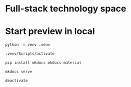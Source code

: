 # Full-stack technology space

# Start preview in local

```bash
python -m venv .venv

.venv/Scripts/activate

pip install mkdocs mkdocs-material

mkdocs serve

deactivate
```

# 
